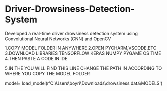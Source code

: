 # Driver-Drowsiness-Detection-System
Developed a real-time driver drowsiness detection system using Convolutional Neural Networks (CNN) and OpenCV

1.COPY MODEL FOLDER IN ANYWHERE 
2.OPEN PYCHARM,VSCODE,ETC 
3.DOWNLOAD LIBRARIES
         TENSORFLOW 
          KERAS
           NUMPY 
           PYGAME
            OS
           TIME
4.THEN PASTE A CODE IN IDE 


5.IN THE YOU WILL FIND THIS LINE CHANGE THE PATH IN ACCORDING TO WHERE YOU COPY THE MODEL FOLDER 

   model= load_model(r'C:\Users\boyri\Downloads\drowsiness data\MODELS')
